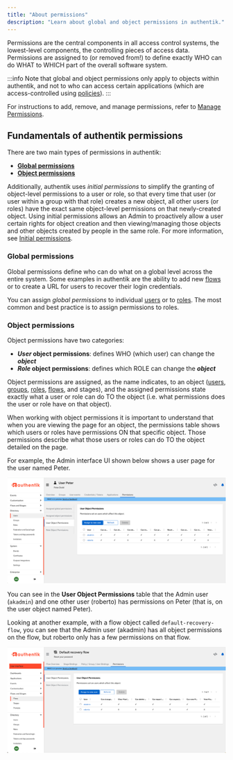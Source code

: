 ```yaml
---
title: "About permissions"
description: "Learn about global and object permissions in authentik."
---
```


Permissions are the central components in all access control systems, the lowest-level components, the controlling pieces of access data. Permissions are assigned to (or removed from!) to define exactly WHO can do WHAT to WHICH part of the overall software system.

:::info
Note that global and object permissions only apply to objects within authentik, and not to who can access certain applications (which are access-controlled using [policies](../../customize/policies/index.md)).
:::

For instructions to add, remove, and manage permissions, refer to [Manage Permissions](./manage_permissions.md).

## Fundamentals of authentik permissions

There are two main types of permissions in authentik:

- [**Global permissions**](#global-permissions)
- [**Object permissions**](#object-permissions)

Additionally, authentik uses _initial permissions_ to simplify the granting of object-level permissions to a user or role, so that every time that user (or user within a group with that role) creates a new object, all other users (or roles) have the exact same object-level permissions on that newly-created object. Using initial permissions allows an Admin to proactively allow a user certain rights for object creation and then viewing/managing those objects and other objects created by people in the same role. For more information, see [Initial permissions](./initial_permissions.mdx).

### Global permissions

Global permissions define who can do what on a global level across the entire system. Some examples in authentik are the ability to add new [flows](../../add-secure-apps/flows-stages/flow/index.md) or to create a URL for users to recover their login credentials.

You can assign _global permissions_ to individual [users](../user/index.mdx) or to [roles](../roles/index.md). The most common and best practice is to assign permissions to roles.

### Object permissions

Object permissions have two categories:

- **_User_ object permissions**: defines WHO (which user) can change the **_object_**
- **_Role_ object permissions**: defines which ROLE can change the **_object_**

Object permissions are assigned, as the name indicates, to an object ([users](../user/index.mdx), [groups](../groups/index.mdx), [roles](../roles/index.md), [flows](../../add-secure-apps/flows-stages/flow/index.md), and stages), and the assigned permissions state exactly what a user or role can do TO the object (i.e. what permissions does the user or role have on that object).

When working with object permissions it is important to understand that when you are viewing the page for an object, the permissions table shows which users or roles have permissions ON that specific object. Those permissions describe what those users or roles can do TO the object detailed on the page.

For example, the Admin interface UI shown below shows a user page for the user named Peter.

![](./user-page.png)

You can see in the **User Object Permissions** table that the Admin user (`akadmin`) and one other user (roberto) has permissions on Peter (that is, on the user object named Peter).

Looking at another example, with a flow object called `default-recovery-flow`, you can see that the Admin user (akadmin) has all object permissions on the flow, but roberto only has a few permissions on that flow.

![](./flow-page.png)
